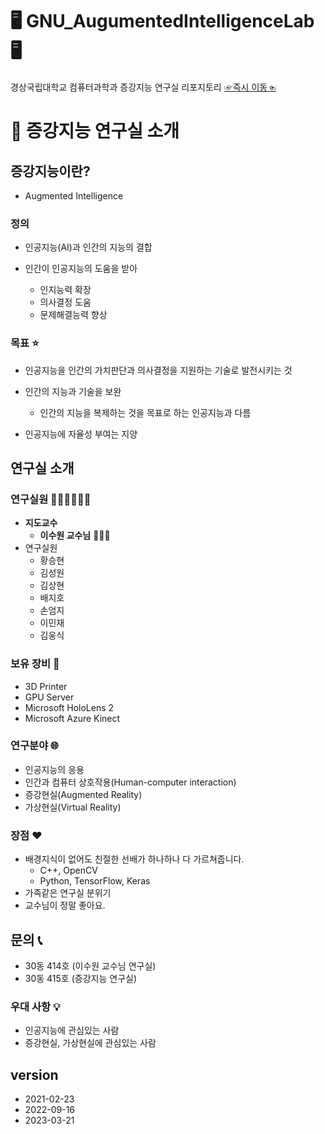 # 🖥️ GNU_AugumentedIntelligenceLab 🖥️

경상국립대학교 컴퓨터과학과 증강지능 연구실 리포지토리 [☞즉시 이동☜](https://ailab.gnu.ac.kr)

# 💁 증강지능 연구실 소개

## 증강지능이란?

- Augmented Intelligence

### 정의

- 인공지능(AI)과 인간의 지능의 결합
  
- 인간이 인공지능의 도움을 받아
  
  - 인지능력 확장
  - 의사결정 도움
  - 문제해결능력 향상

### 목표 ⭐

- 인공지능을 인간의 가치판단과 의사결정을 지원하는 기술로 발전시키는 것
  
- 인간의 지능과 기술을 보완
  
  - 인간의 지능을 복제하는 것을 목표로 하는 인공지능과 다름
- 인공지능에 자율성 부여는 지양
  

## 연구실 소개

### 연구실원 👨🏻‍💻👩🏻‍💻

- **지도교수**
  - **이수원 교수님** 👨🏻‍🏫
- 연구실원
  - 황승현
  - 김성원
  - 김상현
  - 배지호
  - 손엄지
  - 이민재
  - 김웅식

### 보유 장비 🧰

- 3D Printer
- GPU Server
- Microsoft HoloLens 2
- Microsoft Azure Kinect

### 연구분야 🌐

- 인공지능의 응용
- 인간과 컴퓨터 상호작용(Human-computer interaction)
- 증강현실(Augmented Reality)
- 가상현실(Virtual Reality)

### 장점 ❤️

- 배경지식이 없어도 친절한 선배가 하나하나 다 가르쳐줍니다.
  - C++, OpenCV
  - Python, TensorFlow, Keras
- 가족같은 연구실 분위기
- 교수님이 정말 좋아요.

## 문의 📞

- 30동 414호 (이수원 교수님 연구실)
- 30동 415호 (증강지능 연구실)

### 우대 사항 💡

- 인공지능에 관심있는 사람
- 증강현실, 가상현실에 관심있는 사람

## version

- 2021-02-23
- 2022-09-16
- 2023-03-21
